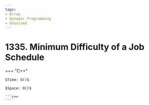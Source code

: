 ```yaml
---
tags:
- Array
- Dynamic Programming
- Unsolved
---
```



# 1335. Minimum Difficulty of a Job Schedule

=== "C++"

    $Time: O()$

    $Space: O()$

    ```c++
    ```